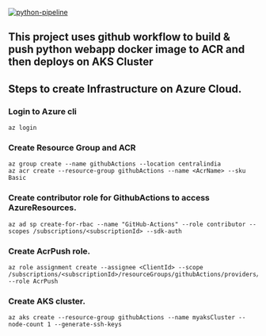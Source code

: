 [![python-pipeline](https://github.com/amrendra01/python-pipeline/actions/workflows/pipeline.yml/badge.svg)](https://github.com/amrendra01/python-pipeline/actions/workflows/pipeline.yml)




## This project uses github workflow to build & push python webapp docker image to ACR and then deploys on AKS Cluster

## Steps to create Infrastructure on Azure Cloud.
### Login to Azure cli
```
az login
```

### Create Resource Group and ACR
```
az group create --name githubActions --location centralindia
az acr create --resource-group githubActions --name <AcrName> --sku Basic
```

### Create contributor role for GithubActions to access AzureResources.
```
az ad sp create-for-rbac --name "GitHub-Actions" --role contributor --scopes /subscriptions/<subscriptionId> --sdk-auth
```

### Create AcrPush role.
```
az role assignment create --assignee <ClientId> --scope /subscriptions/<subscriptionId>/resourceGroups/githubActions/providers/Microsoft.ContainerRegistry/registries/<ACRegistryId> --role AcrPush
```

### Create AKS cluster.
```
az aks create --resource-group githubActions --name myaksCluster --node-count 1 --generate-ssh-keys
```
